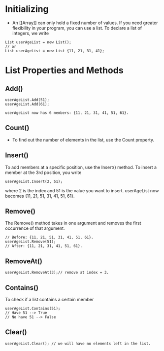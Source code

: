 # Initializing
- An [[Array]] can only hold a fixed number of values. If you need greater flexibility in your program, you can use a list. To declare a list of integers, we write
```CSharp
List userAgeList = new List();
// or 
List userAgeList = new List {11, 21, 31, 41};
```

# List Properties and Methods
## Add()
```CSharp
userAgeList.Add(51); 
userAgeList.Add(61);
```

```
userAgeList now has 6 members: {11, 21, 31, 41, 51, 61}.
```
## Count()
- To find out the number of elements in the list, use the Count property.
## Insert()
To add members at a specific position, use the Insert() method. 
To insert a member at the 3rd position, you write 
```CSharp
userAgeList.Insert(2, 51); 
```
where 2 is the index and 51 is the value you want to insert. 
userAgeList now becomes {11, 21, 51, 31, 41, 51, 61}.

## Remove()
The Remove() method takes in one argument and removes the first occurrence of that argument.
```CSharp
// Before: {11, 21, 51, 31, 41, 51, 61}.
userAgeList.Remove(51);
// After: {11, 21, 31, 41, 51, 61}.
```
## RemoveAt()
```CSharp
userAgeList.RemoveAt(3);// remove at index = 3.
```
## Contains()
To check if a list contains a certain member
```CSharp
userAgeList.Contains(51);
// Have 51 --> True
// No have 51 --> False
```
## Clear()
```CSharp
userAgeList.Clear(); // we will have no elements left in the list.

```
